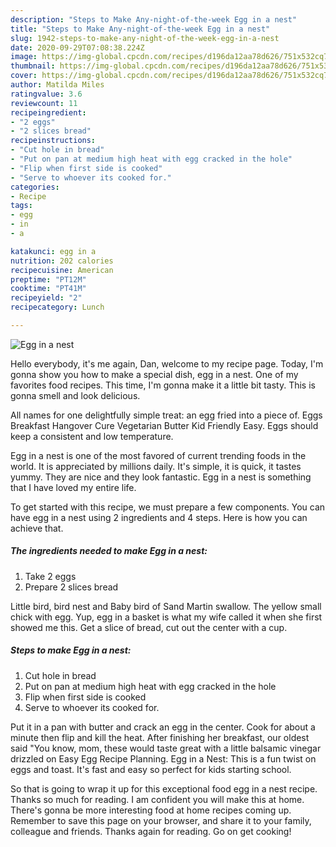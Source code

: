 ```yaml
---
description: "Steps to Make Any-night-of-the-week Egg in a nest"
title: "Steps to Make Any-night-of-the-week Egg in a nest"
slug: 1942-steps-to-make-any-night-of-the-week-egg-in-a-nest
date: 2020-09-29T07:08:38.224Z
image: https://img-global.cpcdn.com/recipes/d196da12aa78d626/751x532cq70/egg-in-a-nest-recipe-main-photo.jpg
thumbnail: https://img-global.cpcdn.com/recipes/d196da12aa78d626/751x532cq70/egg-in-a-nest-recipe-main-photo.jpg
cover: https://img-global.cpcdn.com/recipes/d196da12aa78d626/751x532cq70/egg-in-a-nest-recipe-main-photo.jpg
author: Matilda Miles
ratingvalue: 3.6
reviewcount: 11
recipeingredient:
- "2 eggs"
- "2 slices bread"
recipeinstructions:
- "Cut hole in bread"
- "Put on pan at medium high heat with egg cracked in the hole"
- "Flip when first side is cooked"
- "Serve to whoever its cooked for."
categories:
- Recipe
tags:
- egg
- in
- a

katakunci: egg in a 
nutrition: 202 calories
recipecuisine: American
preptime: "PT12M"
cooktime: "PT41M"
recipeyield: "2"
recipecategory: Lunch

---
```



![Egg in a nest](https://img-global.cpcdn.com/recipes/d196da12aa78d626/751x532cq70/egg-in-a-nest-recipe-main-photo.jpg)

Hello everybody, it's me again, Dan, welcome to my recipe page. Today, I'm gonna show you how to make a special dish, egg in a nest. One of my favorites food recipes. This time, I'm gonna make it a little bit tasty. This is gonna smell and look delicious.

All names for one delightfully simple treat: an egg fried into a piece of. Eggs Breakfast Hangover Cure Vegetarian Butter Kid Friendly Easy. Eggs should keep a consistent and low temperature.

Egg in a nest is one of the most favored of current trending foods in the world. It is appreciated by millions daily. It's simple, it is quick, it tastes yummy. They are nice and they look fantastic. Egg in a nest is something that I have loved my entire life.


To get started with this recipe, we must prepare a few components. You can have egg in a nest using 2 ingredients and 4 steps. Here is how you can achieve that.

<!--inarticleads1-->

##### The ingredients needed to make Egg in a nest:

1. Take 2 eggs
1. Prepare 2 slices bread


Little bird, bird nest and Baby bird of Sand Martin swallow. The yellow small chick with egg. Yup, egg in a basket is what my wife called it when she first showed me this. Get a slice of bread, cut out the center with a cup. 

<!--inarticleads2-->

##### Steps to make Egg in a nest:

1. Cut hole in bread
1. Put on pan at medium high heat with egg cracked in the hole
1. Flip when first side is cooked
1. Serve to whoever its cooked for.


Put it in a pan with butter and crack an egg in the center. Cook for about a minute then flip and kill the heat. After finishing her breakfast, our oldest said &#34;You know, mom, these would taste great with a little balsamic vinegar drizzled on Easy Egg Recipe Planning. Egg in a Nest: This is a fun twist on eggs and toast. It&#39;s fast and easy so perfect for kids starting school. 

So that is going to wrap it up for this exceptional food egg in a nest recipe. Thanks so much for reading. I am confident you will make this at home. There's gonna be more interesting food at home recipes coming up. Remember to save this page on your browser, and share it to your family, colleague and friends. Thanks again for reading. Go on get cooking!
